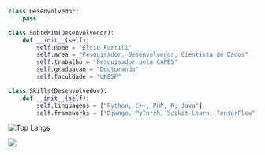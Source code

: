 ```python
class Desenvolvedor:
    pass

class SobreMim(Desenvolvedor):
    def __init__(self):
        self.nome = "Elcio Furtili"
        self.area = "Pesquisador, Desenvolvedor, Cientista de Dados"
        self.trabalho = "Pesquisador pela CAPES"
        self.graduacao = "Doutorando"
        self.faculdade = "UNESP"

class Skills(Desenvolvedor):
    def __init__(self):
        self.linguagens = ["Python, C++, PHP, R, Java"]
        self.frameworks = ["Django, PyTorch, Scikit-Learn, TensorFlow"]

```

![Top Langs](https://github-readme-stats.vercel.app/api/top-langs/?username=anuraghazra&hide_progress=true&theme=dracula)

<picture>
  <source
    srcset="https://github-readme-stats.vercel.app/api?username=anuraghazra&show_icons=true&theme=dark"
    media="(prefers-color-scheme: dark)"
  />
  <source
    srcset="https://github-readme-stats.vercel.app/api?username=anuraghazra&show_icons=true"
    media="(prefers-color-scheme: light), (prefers-color-scheme: no-preference)"
  />
  <img src="https://github-readme-stats.vercel.app/api?username=anuraghazra&show_icons=true" />
</picture>
